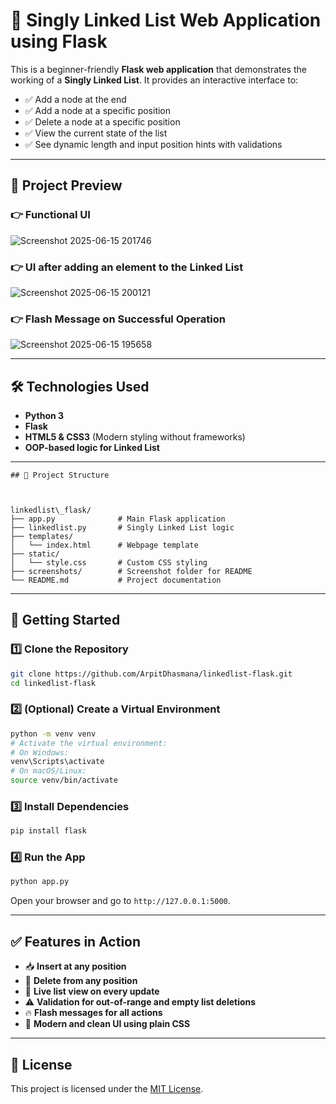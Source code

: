 # 🔗 Singly Linked List Web Application using Flask

This is a beginner-friendly **Flask web application** that demonstrates the working of a **Singly Linked List**. It provides an interactive interface to:

- ✅ Add a node at the end  
- ✅ Add a node at a specific position  
- ✅ Delete a node at a specific position  
- ✅ View the current state of the list  
- ✅ See dynamic length and input position hints with validations  

---

## 📸 Project Preview

### 👉 Functional UI  
![Screenshot 2025-06-15 201746](https://github.com/user-attachments/assets/b0f11afd-c1c8-40fb-be8b-8624e081047c)


### 👉 UI after adding an element to the Linked List  
![Screenshot 2025-06-15 200121](https://github.com/user-attachments/assets/d4f23c6b-5b37-4028-9f4d-a335acb8a4ab)


### 👉 Flash Message on Successful Operation  
![Screenshot 2025-06-15 195658](https://github.com/user-attachments/assets/6c1c78b5-e443-41dc-85a5-c5aeecce5167)


---

## 🛠️ Technologies Used

- **Python 3**  
- **Flask**  
- **HTML5 & CSS3** (Modern styling without frameworks)  
- **OOP-based logic for Linked List**  

---


```
## 📁 Project Structure



linkedlist\_flask/
├── app.py              # Main Flask application
├── linkedlist.py       # Singly Linked List logic
├── templates/
│   └── index.html      # Webpage template
├── static/
│   └── style.css       # Custom CSS styling
├── screenshots/        # Screenshot folder for README
└── README.md           # Project documentation

```

---

## 🚀 Getting Started

### 1️⃣ Clone the Repository

```bash
git clone https://github.com/ArpitDhasmana/linkedlist-flask.git
cd linkedlist-flask
````

### 2️⃣ (Optional) Create a Virtual Environment

```bash
python -m venv venv
# Activate the virtual environment:
# On Windows:
venv\Scripts\activate
# On macOS/Linux:
source venv/bin/activate
```

### 3️⃣ Install Dependencies

```bash
pip install flask
```

### 4️⃣ Run the App

```bash
python app.py
```

Open your browser and go to `http://127.0.0.1:5000`.

---

## ✅ Features in Action

* 📥 **Insert at any position**
* 🧹 **Delete from any position**
* 👀 **Live list view on every update**
* ⚠️ **Validation for out-of-range and empty list deletions**
* 🔥 **Flash messages for all actions**
* 🎨 **Modern and clean UI using plain CSS**

---


## 🧾 License

This project is licensed under the [MIT License](LICENSE).
